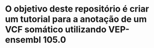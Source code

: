 # O objetivo deste repositório é criar um tutorial para a anotação de um VCF somático utilizando VEP-ensembl 105.0
